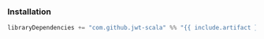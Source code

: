 ### Installation

```scala
libraryDependencies += "com.github.jwt-scala" %% "{{ include.artifact }}" % "9.0.3"
```
